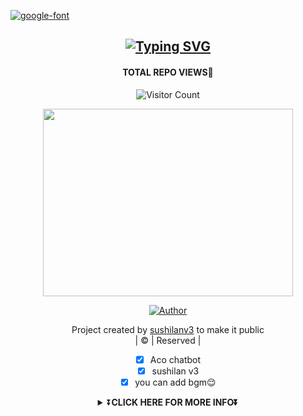 <a href="https://tinyurl.com/yjhned3h"><img src="https://fontmeme.com/permalink/220421/c5556aca6c3aa2a04a874794703b5635.png" alt="google-font" border="0"></a>
<div align="center">

## [![Typing SVG](https://readme-typing-svg.herokuapp.com?font=Lemon+milk&color=F70000&lines=Welcome+to+sushilanv3+WA+Bot+repo;Created+by+A4edits+follow+at+instagram;This+is+a+Bgm+stickerbot;With+more+features)](https://git.io/typing-svg)
#### TOTAL REPO VIEWS📍

![Visitor Count](https://profile-counter.glitch.me/A4dits/count.svg)

 </a>
</p>
<div align="center">
  <p align="center">
<img src="https://i.imgur.com/AbfyTEH.png"  width="400" height="300"/>
</p>
  <p align="center">
<a href="https://github.com/A4edits"><img title="Author" src="https://img.shields.io/badge/Author-a4edits-A4edits/sushilanv3?color=blue&style=for-the-badge&logo=whatsapp"></a>
</p>
</div>
<p align="center">
Project created by <a href="https://github.com/A4edits">sushilanv3</a> to make it public
    <br>
       | © |
        Reserved |
    <br> 
</p>
<div align="center">
 
- [x] Aco chatbot
- [x] sushilan v3
- [x] you can add bgm😌

<div align="center">
<details>
    <summary>⏬<b>CLICK HERE FOR MORE INFO⏬</b></summary>

## Setup
<div align="center"> 


## deploy ⬇️⬇️

## 👀♥️

  ### Simple Method

<a href="https://github.com/A4edits/sushilanv3/fork"><img align="center" src="https://fontmeme.com/permalink/220422/9ed7a0861f793832e5a879cbfe4061c4.png" alt="Fork and deploy" height="112" width="300" /></a>
<br>
<div>
<a href="https://replit.com/@A4edits/Aexd?v=1"><img align="center" src="https://fontmeme.com/permalink/220422/cb9564b0dfe49e572831c119aafda2e2.png" alt="Scan QR" height="112" width="300" /></a>
<br>

If Repl.it not working Try Termux for Qr scanning.Just Copy the Link Below in Termux
```
bash <(curl -L https://t.ly/tHxh)
``` 

----

  <p align="center">
  <a href="httsp://github.com/A4edits/sushilanv2">
    
<a href="https://github.com/A4edits/followers">
<img src="https://img.shields.io/github/repo-size/A4edits/sushilanv3?color=green&label=Repo%20total%20size&style=plastic">
<p align="center">
<a href="https://github.com/A4edits/followers"
<img title="Followers" src="https://img.shields.io/github/followers/A4edits?color=blue&style=flat-square"></a>
<a href="https://github.com/A4edits/sushilanv3/stargazers/"><img title="Stars" src="https://img.shields.io/github/stars/A4edits/sushilanv3?color=blue&style=flat-square"></a>
<a href="https://github.com/A4edits/sushilanv3/network/members"><img title="Forks" src="https://img.shields.io/github/forks/A4edits/sushilanv3?color=blue&style=flat-square"></a>
<a href="https://github.com/A4edits/sushilanv3/watchers"><img title="Watching" src="https://img.shields.io/github/watchers/A4edits/sushilanv3?label=Watchers&color=blue&style=flat-square"></a>
</p>
<p align="center">

<p>&nbsp;<img align="center" src="https://github-readme-stats.vercel.app/api?username=A4edits&show_icons=true&theme=dark&locale=en" alt="A4edits" /></p>

<p><img align="center" src="https://github-readme-streak-stats.herokuapp.com/?user=A4edits&theme=dark" alt="A4edits" /></p>

</p>

## 📢 Guide
Click WA logo to Join Support Group 👇
    <br>
<br>
  [![join](https://github.com/Alien-alfa/PublicBot/blob/main/wlogo.svg.png)](https://chat.whatsapp.com/JNqn5Ydt7vvJTmNv273BP3)
  <div align="center">
       
  [![Readme Card](https://github-readme-stats.vercel.app/api/pin/?username=A4edits&repo=sushilanv3&theme=nightowl)](https://github.com/A4edits/sushilanv3)
  </div>
    
### ⚠️ Warning! 
```
Due to Userbot; Your WhatsApp account may be banned.
This is an open source project, you are responsible for everything you do. 
Absolutely, Asena executives do not accept responsibility.
By establishing the Asena, you are deemed to have accepted these responsibilities.
 
By using kick, add, promote, demote Commands, Your WhatsApp account may be banned.

sushilanv3.0 or we are not responsible for your account, 

This bot is intended for the purpose of having fun with some fun commands 

and group management with some helpfull commands.

If  you ended up spamming groups, getting reported left and right, 

and you ended up in being fight with WhatsApp

and at the end WhatsApp Team deleted your account. DON'T BLAME US.

No personal support will be provided / We won't spoon feed you. 

If you need help

you can contact 👇🏻👇🏻 
```
**[![A4edits](https://www.linkpicture.com/q/WHTSPP-LOGO.png)](http://wa.me/919967413665?text=Can%20you%20help%20bro)**

## Developers
  <div align="center">
    
  [![Farhan-Dqz](https://github.com/farhan-dqz.png?size=100)](https://github.com/farhan-dqz) | [![A4editsSER](https://github.com/A4edits.png?size=100)](https://github.com/A4edits) |  [![TOXIC4L!3N](https://github.com/Alien-alfa.png?size=100)](https://github.com/AI-VIKI) | [![afnanplk](https://github.com/afnanplk.png?size=100)](https://github.com/afnanplk) 
----|----|----|----
[farhan-dqz](https://github.com/farhan-dqz) | [A4edits](https://github.com/A4edits) | [TOXIC4L!3N](https://github.com/AI-VIKI) | [afnanplk](https://github.com/afnanplk) 
Developer, Base, Bug Fixes, Modules| Re-Developer, Bug Fixes, Modules, Commits |  Modifiying  as   public | Bug Fixes, Modules 
  </div>
    


## License
This project is protected by `GNU General Public Licence v3.0` license.

### Disclaimer
`WhatsApp` name, its variations and the logo are registered trademarks of Facebook. We have nothing to do with the registered trademark

<div align="center">
 
[![Typing SVG](https://readme-typing-svg.herokuapp.com?font=Bomber+Escort&color=F70000&size=30&lines=idh+kalivere+makkale😌)](https://bit.ly/3lC8I7t)

